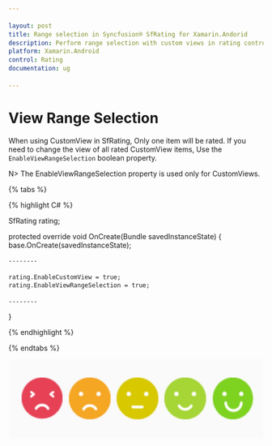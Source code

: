 ```yaml
---

layout: post
title: Range selection in Syncfusion® SfRating for Xamarin.Andorid
description: Perform range selection with custom views in rating control
platform: Xamarin.Android
control: Rating
documentation: ug

---
```


# View Range Selection

When using CustomView in SfRating, Only one item will be rated. If you need to change the view of all rated CustomView items, Use the `EnableViewRangeSelection` boolean property.

N> The EnableViewRangeSelection property is used only for CustomViews. 

{% tabs %}

{% highlight C# %}

SfRating rating;

protected override void OnCreate(Bundle savedInstanceState)
{
    base.OnCreate(savedInstanceState);

    --------

    rating.EnableCustomView = true;
    rating.EnableViewRangeSelection = true;

    --------

}

{% endhighlight %}

{% endtabs %}

![SfRating EnableViewRangeSelection](images/enableviewrangeselection.png)
